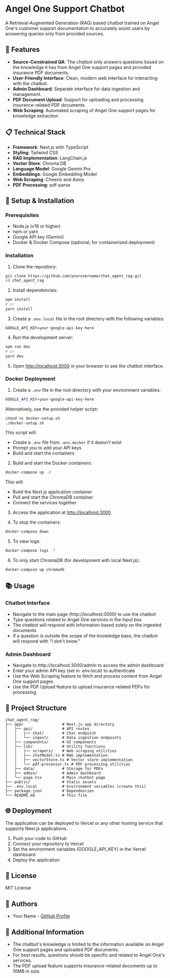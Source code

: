 # Angel One Support Chatbot

A Retrieval-Augmented Generation (RAG) based chatbot trained on Angel One's customer support documentation to accurately assist users by answering queries only from provided sources.

## 🚀 Features

- **Source-Constrained QA**: The chatbot only answers questions based on the knowledge it has from Angel One support pages and provided insurance PDF documents.
- **User-Friendly Interface**: Clean, modern web interface for interacting with the chatbot.
- **Admin Dashboard**: Separate interface for data ingestion and management.
- **PDF Document Upload**: Support for uploading and processing insurance-related PDF documents.
- **Web Scraping**: Automated scraping of Angel One support pages for knowledge extraction.

## 📋 Technical Stack

- **Framework**: Next.js with TypeScript
- **Styling**: Tailwind CSS
- **RAG Implementation**: LangChain.js
- **Vector Store**: Chroma DB
- **Language Model**: Google Gemini Pro
- **Embeddings**: Google Embedding Model
- **Web Scraping**: Cheerio and Axios
- **PDF Processing**: pdf-parse

## 🔧 Setup & Installation

### Prerequisites

- Node.js (v18 or higher)
- npm or yarn
- Google API key (Gemini)
- Docker & Docker Compose (optional, for containerized deployment)

### Installation

1. Clone the repository:

```bash
git clone https://github.com/yourusername/chat_agent_rag.git
cd chat_agent_rag
```

2. Install dependencies:

```bash
npm install
# or
yarn install
```

3. Create a `.env.local` file in the root directory with the following variables:

```
GOOGLE_API_KEY=your-google-api-key-here
```

4. Run the development server:

```bash
npm run dev
# or
yarn dev
```

5. Open [http://localhost:3000](http://localhost:3000) in your browser to see the chatbot interface.

### Docker Deployment

1. Create a `.env` file in the root directory with your environment variables:

```bash
GOOGLE_API_KEY=your-google-api-key-here
```

Alternatively, use the provided helper script:

```bash
chmod +x docker-setup.sh
./docker-setup.sh
```

This script will:
- Create a `.env` file from `.env.docker` if it doesn't exist
- Prompt you to add your API keys
- Build and start the containers

2. Build and start the Docker containers:

```bash
docker-compose up -d
```

This will:
- Build the Next.js application container
- Pull and start the ChromaDB container
- Connect the services together

3. Access the application at [http://localhost:3000](http://localhost:3000)

4. To stop the containers:

```bash
docker-compose down
```

5. To view logs:

```bash
docker-compose logs -f
```

6. To only start ChromaDB (for development with local Next.js):

```bash
docker-compose up chromadb
```

## 📚 Usage

### Chatbot Interface

- Navigate to the main page (http://localhost:3000) to use the chatbot
- Type questions related to Angel One services in the input box
- The chatbot will respond with information based solely on the ingested documents
- If a question is outside the scope of the knowledge base, the chatbot will respond with "I don't know."

### Admin Dashboard

- Navigate to http://localhost:3000/admin to access the admin dashboard
- Enter your admin API key (set in .env.local) to authenticate
- Use the Web Scraping feature to fetch and process content from Angel One support pages
- Use the PDF Upload feature to upload insurance-related PDFs for processing

## 📁 Project Structure

```
chat_agent_rag/
├── app/                 # Next.js app directory
│   ├── api/             # API routes
│   │   ├── chat/        # Chat endpoint
│   │   └── ingest/      # Data ingestion endpoints
│   ├── components/      # UI components
│   ├── lib/             # Utility functions
│   │   ├── scrapers/    # Web scraping utilities
│   │   ├── chatModel.ts # RAG implementation
│   │   ├── vectorStore.ts # Vector store implementation
│   │   └── pdf-processor.ts # PDF processing utilities
│   ├── data/            # Storage for PDFs
│   ├── admin/           # Admin dashboard
│   └── page.tsx         # Main chatbot page
├── public/              # Static assets
├── .env.local           # Environment variables (create this)
├── package.json         # Dependencies
└── README.md            # This file
```

## 🌐 Deployment

The application can be deployed to Vercel or any other hosting service that supports Next.js applications.

1. Push your code to GitHub
2. Connect your repository to Vercel
3. Set the environment variables (GOOGLE_API_KEY) in the Vercel dashboard
4. Deploy the application

## 📄 License

MIT License

## 👥 Authors

- Your Name - [GitHub Profile](https://github.com/yourusername)

## 🔎 Additional Information

- The chatbot's knowledge is limited to the information available on Angel One support pages and uploaded PDF documents.
- For best results, questions should be specific and related to Angel One's services.
- The PDF upload feature supports insurance-related documents up to 10MB in size.

